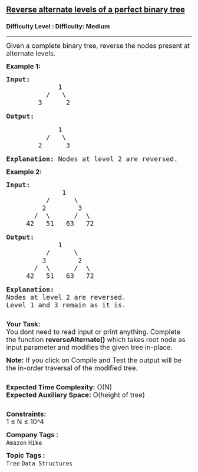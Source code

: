 <h2><a href="https://www.geeksforgeeks.org/problems/reverse-alternate-levels-of-a-perfect-binary-tree/1?itm_source=geeksforgeeks&itm_medium=article&itm_campaign=practice_card">Reverse alternate levels of a perfect binary tree</a></h2><h3>Difficulty Level : Difficulty: Medium</h3><hr><div class="problems_problem_content__Xm_eO"><p><span style="font-size:18px">Given a complete binary tree, reverse the nodes present at alternate levels.</span></p>

<p><strong><span style="font-size:18px">Example 1:</span></strong></p>

<pre><span style="font-size:18px"><strong>Input:</strong>
             1
          /   \
        3      2</span>

<strong><span style="font-size:18px">Output:</span></strong>

<span style="font-size:18px">             1
          /   \
        2      3</span>

<span style="font-size:18px"><strong>Explanation: </strong>Nodes at level 2 are reversed.</span></pre>

<p><strong><span style="font-size:18px">Example 2:</span></strong></p>

<pre><span style="font-size:18px"><strong>Input:</strong>
              1
          /      \
         2        3
       /  \      /  \
     42   51   63   72</span>

<span style="font-size:18px"><strong>Output:</strong>
             1
          /      \
         3        2
       /  \      /  \
     42   51   63   72</span>

<span style="font-size:18px"><strong>Explanation:</strong>
Nodes at level 2 are reversed.
Level 1 and 3 remain as it is.</span></pre>

<p><br>
<span style="font-size:18px"><strong>Your Task: &nbsp;</strong><br>
You dont need to read input or print anything. Complete the function <strong>reverseAlternate()</strong> which takes root node as input parameter and modifies the given tree in-place.</span></p>

<p><span style="font-size:18px"><strong>Note:</strong> If you click on Compile and Test the output will be the in-order traversal of the modified tree.</span></p>

<p><br>
<span style="font-size:18px"><strong>Expected Time Complexity:</strong> O(N)<br>
<strong>Expected Auxiliary Space:</strong> O(height of tree)</span><br>
&nbsp;</p>

<p><span style="font-size:18px"><strong>Constraints:</strong><br>
1 ≤ N ≤ 10^4</span></p>
</div><p><span style=font-size:18px><strong>Company Tags : </strong><br><code>Amazon</code>&nbsp;<code>Hike</code>&nbsp;<br><p><span style=font-size:18px><strong>Topic Tags : </strong><br><code>Tree</code>&nbsp;<code>Data Structures</code>&nbsp;